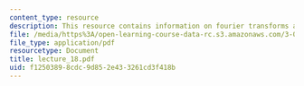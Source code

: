 ```yaml
---
content_type: resource
description: This resource contains information on fourier transforms and it's properties.
file: /media/https%3A/open-learning-course-data-rc.s3.amazonaws.com/3-016-mathematics-for-materials-scientists-and-engineers-fall-2005/f12503898cdc9d852e433261cd3f418b_lecture_18.pdf
file_type: application/pdf
resourcetype: Document
title: lecture_18.pdf
uid: f1250389-8cdc-9d85-2e43-3261cd3f418b
---
```

